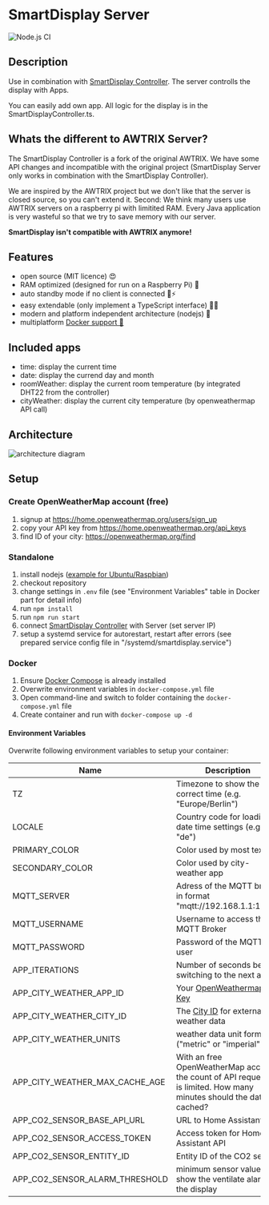 # SmartDisplay Server

![Node.js CI](https://github.com/Smart-Display/SmartDisplay-Server/workflows/Node.js%20CI/badge.svg)

## Description

Use in combination with [SmartDisplay Controller](https://github.com/MCeddy/SmartDisplay-Controller).
The server controlls the display with Apps.

You can easily add own app. All logic for the display is in the SmartDisplayController.ts.

## Whats the different to AWTRIX Server?

The SmartDisplay Controller is a fork of the original AWTRIX. We have some API changes and incompatible with the original project (SmartDisplay Server only works in combination with the SmartDisplay Controller).

We are inspired by the AWTRIX project but we don't like that the server is closed source, so you can't extend it.
Second: We think many users use AWTRIX servers on a raspberry pi with limitited RAM. Every Java application is very wasteful so that we try to save memory with our server.

**SmartDisplay isn't compatible with AWTRIX anymore!**

## Features

- open source (MIT licence) 😍
- RAM optimized (designed for run on a Raspberry Pi) 🚀
- auto standby mode if no client is connected 🔌⚡
- easy extendable (only implement a TypeScript interface) 👩‍💻
- modern and platform independent architecture (nodejs) 🐧
- multiplatform [Docker support 🐳](https://hub.docker.com/r/mceddy/smartdisplay-server)

## Included apps

- time: display the current time
- date: display the currend day and month
- roomWeather: display the current room temperature (by integrated DHT22 from the controller)
- cityWeather: display the current city temperature (by openweathermap API call)

## Architecture

![architecture diagram](https://github.com/Smart-Display/SmartDisplay-Server/blob/master/docs/architecture.png?raw=true)

## Setup

### Create OpenWeatherMap account (free)

1. signup at <https://home.openweathermap.org/users/sign_up>
2. copy your API key from <https://home.openweathermap.org/api_keys>
3. find ID of your city: <https://openweathermap.org/find>

### Standalone

1. install nodejs ([example for Ubuntu/Raspbian](https://tecadmin.net/install-latest-nodejs-npm-on-ubuntu/))
2. checkout repository
3. change settings in `.env` file (see "Environment Variables" table in Docker part for detail info)
4. run `npm install`
5. run `npm run start`
6. connect [SmartDisplay Controller](https://github.com/MCeddy/SmartDisplay-Controller) with Server (set server IP)
7. setup a systemd service for autorestart, restart after errors (see prepared service config file in "/systemd/smartdisplay.service")

### Docker

1. Ensure [Docker Compose](https://docs.docker.com/compose/) is already installed
2. Overwrite environment variables in `docker-compose.yml` file
3. Open command-line and switch to folder containing the `docker-compose.yml` file
4. Create container and run with `docker-compose up -d`

#### Environment Variables

Overwrite following environment variables to setup your container:

| Name                           | Description                                                                                                        |
| ------------------------------ | ------------------------------------------------------------------------------------------------------------------ |
| TZ                             | Timezone to show the correct time (e.g. "Europe/Berlin")                                                           |
| LOCALE                         | Country code for loading date time settings (e.g. "de")                                                            |
| PRIMARY_COLOR                  | Color used by most texts                                                                                           |
| SECONDARY_COLOR                | Color used by city-weather app                                                                                     |
| MQTT_SERVER                    | Adress of the MQTT broker in format "mqtt://192.168.1.1:1883"                                                      |
| MQTT_USERNAME                  | Username to access the MQTT Broker                                                                                 |
| MQTT_PASSWORD                  | Password of the MQTT user                                                                                          |
| APP_ITERATIONS                 | Number of seconds before switching to the next app                                                                 |
| APP_CITY_WEATHER_APP_ID        | Your [OpenWeathermap API Key](https://home.openweathermap.org/api_keys)                                            |
| APP_CITY_WEATHER_CITY_ID       | The [City ID](https://openweathermap.org/find) for external weather data                                           |
| APP_CITY_WEATHER_UNITS         | weather data unit forma ("metric" or "imperial")                                                                   |
| APP_CITY_WEATHER_MAX_CACHE_AGE | With an free OpenWeatherMap account the count of API requests is limited. How many minutes should the data cached? |
| APP_CO2_SENSOR_BASE_API_URL    | URL to Home Assistant API                                                                                          |
| APP_CO2_SENSOR_ACCESS_TOKEN    | Access token for Home Assistant API                                                                                |
| APP_CO2_SENSOR_ENTITY_ID       | Entity ID of the CO2 sensor                                                                                        |
| APP_CO2_SENSOR_ALARM_THRESHOLD | minimum sensor value to show the ventilate alarm on the display                                                    |

